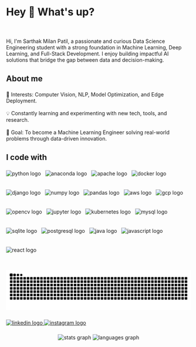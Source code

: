 <h1 align="left">Hey 👋 What's up?</h1>

###

<br clear="both">

<p align="left">Hi, I'm Sarthak Milan Patil, a passionate and curious Data Science Engineering student with a strong foundation in Machine Learning, Deep Learning, and Full-Stack Development. I enjoy building impactful AI solutions that bridge the gap between data and decision-making.</p>

###

<h2 align="left">About me</h2>

###

<p align="left">🧠 Interests: Computer Vision, NLP, Model Optimization, and Edge Deployment.<br><br>💡 Constantly learning and experimenting with new tech, tools, and research.<br><br>🎯 Goal: To become a Machine Learning Engineer solving real-world problems through data-driven innovation.</p>

###

<h2 align="left">I code with</h2>

###

<div style="display: flex; flex-wrap: wrap; align-items: center; gap: 12px;">
  <img src="https://cdn.jsdelivr.net/gh/devicons/devicon/icons/python/python-original.svg" height="40" alt="python logo" />
  <img src="https://cdn.jsdelivr.net/gh/devicons/devicon/icons/anaconda/anaconda-original.svg" height="40" alt="anaconda logo" />
  <img src="https://cdn.jsdelivr.net/gh/devicons/devicon/icons/apache/apache-original.svg" height="40" alt="apache logo" />
  <img src="https://cdn.jsdelivr.net/gh/devicons/devicon/icons/docker/docker-original.svg" height="40" alt="docker logo" />
  <img src="https://cdn.jsdelivr.net/gh/devicons/devicon/icons/django/django-plain.svg" height="40" alt="django logo" />
  <img src="https://cdn.jsdelivr.net/gh/devicons/devicon/icons/numpy/numpy-original.svg" height="40" alt="numpy logo" />
  <img src="https://cdn.jsdelivr.net/gh/devicons/devicon/icons/pandas/pandas-original.svg" height="40" alt="pandas logo" />
  <img src="https://cdn.jsdelivr.net/gh/devicons/devicon/icons/amazonwebservices/amazonwebservices-line-wordmark.svg" height="40" alt="aws logo" />
  <img src="https://cdn.jsdelivr.net/gh/devicons/devicon/icons/googlecloud/googlecloud-original.svg" height="40" alt="gcp logo" />
  <img src="https://cdn.jsdelivr.net/gh/devicons/devicon/icons/opencv/opencv-original.svg" height="40" alt="opencv logo" />
  <img src="https://cdn.jsdelivr.net/gh/devicons/devicon/icons/jupyter/jupyter-original.svg" height="40" alt="jupyter logo" />
  <img src="https://cdn.jsdelivr.net/gh/devicons/devicon/icons/kubernetes/kubernetes-plain.svg" height="40" alt="kubernetes logo" />
  <img src="https://cdn.jsdelivr.net/gh/devicons/devicon/icons/mysql/mysql-original.svg" height="40" alt="mysql logo" />
  <img src="https://cdn.jsdelivr.net/gh/devicons/devicon/icons/sqlite/sqlite-original.svg" height="40" alt="sqlite logo" />
  <img src="https://cdn.jsdelivr.net/gh/devicons/devicon/icons/postgresql/postgresql-original.svg" height="40" alt="postgresql logo" />
  <img src="https://cdn.jsdelivr.net/gh/devicons/devicon/icons/java/java-original.svg" height="40" alt="java logo" />
  <img src="https://cdn.jsdelivr.net/gh/devicons/devicon/icons/javascript/javascript-original.svg" height="40" alt="javascript logo" />
  <img src="https://cdn.jsdelivr.net/gh/devicons/devicon/icons/react/react-original.svg" height="40" alt="react logo" />
</div>

###

<!-- ✅ Dark/Light Snake Animation -->
<picture>
  <source media="(prefers-color-scheme: dark)" srcset="https://raw.githubusercontent.com/realsarthak/realsarthak/output/snake-dark.svg" />
  <source media="(prefers-color-scheme: light)" srcset="https://raw.githubusercontent.com/realsarthak/realsarthak/output/snake-light.svg" />
  <img alt="GitHub Contribution Snake" src="https://raw.githubusercontent.com/realsarthak/realsarthak/output/snake-light.svg" />
</picture>

###

<div align="left">
  <a href="https://linkedin.com/in/sarthak909" target="_blank">
    <img src="https://raw.githubusercontent.com/maurodesouza/profile-readme-generator/master/src/assets/icons/social/linkedin/default.svg" width="52" height="40" alt="linkedin logo"  />
  </a>
  <a href="https://instagram.com/thesarthakpatil" target="_blank">
    <img src="https://raw.githubusercontent.com/maurodesouza/profile-readme-generator/master/src/assets/icons/social/instagram/default.svg" width="52" height="40" alt="instagram logo"  />
  </a>
</div>

###

<div align="center">
  <img src="https://github-readme-stats.vercel.app/api?username=realsarthak&hide_title=false&hide_rank=false&show_icons=true&include_all_commits=true&count_private=true&disable_animations=false&theme=dracula&locale=en&hide_border=false&order=1" height="150" alt="stats graph"  />
  <img src="https://github-readme-stats.vercel.app/api/top-langs?username=realsarthak&locale=en&hide_title=false&layout=compact&card_width=320&langs_count=5&theme=dracula&hide_border=false&order=2" height="150" alt="languages graph"  />
</div>
